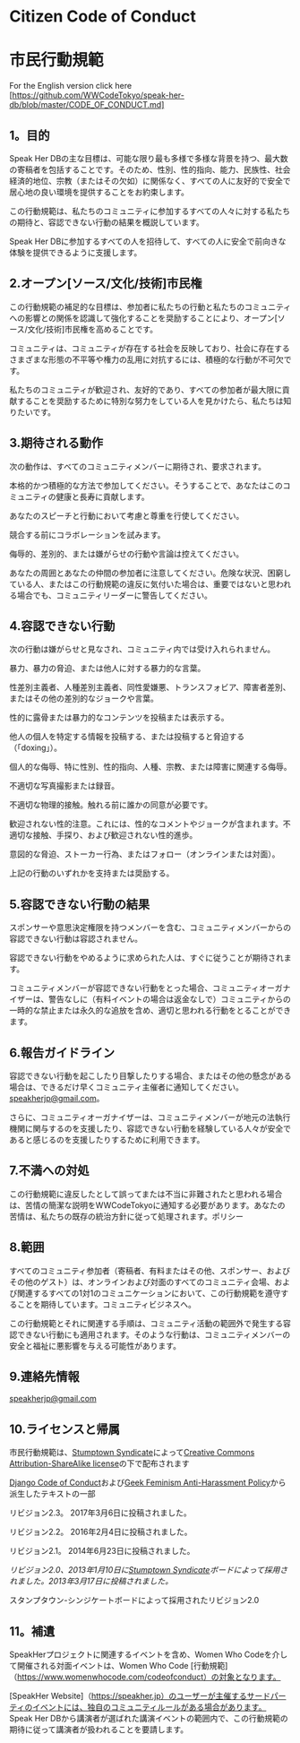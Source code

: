 # Citizen Code of Conduct        

# 市民行動規範

For the English version click here [https://github.com/WWCodeTokyo/speak-her-db/blob/master/CODE_OF_CONDUCT.md]

## 1。目的
Speak Her DBの主な目標は、可能な限り最も多様で多様な背景を持つ、最大数の寄稿者を包括することです。そのため、性別、性的指向、能力、民族性、社会経済的地位、宗教（またはその欠如）に関係なく、すべての人に友好的で安全で居心地の良い環境を提供することをお約束します。

この行動規範は、私たちのコミュニティに参加するすべての人々に対する私たちの期待と、容認できない行動の結果を概説しています。

Speak Her DBに参加するすべての人を招待して、すべての人に安全で前向きな体験を提供できるように支援します。

## 2.オープン[ソース/文化/技術]市民権
この行動規範の補足的な目標は、参加者に私たちの行動と私たちのコミュニティへの影響との関係を認識して強化することを奨励することにより、オープン[ソース/文化/技術]市民権を高めることです。

コミュニティは、コミュニティが存在する社会を反映しており、社会に存在するさまざまな形態の不平等や権力の乱用に対抗するには、積極的な行動が不可欠です。

私たちのコミュニティが歓迎され、友好的であり、すべての参加者が最大限に貢献することを奨励するために特別な努力をしている人を見かけたら、私たちは知りたいです。

## 3.期待される動作
次の動作は、すべてのコミュニティメンバーに期待され、要求されます。

本格的かつ積極的な方法で参加してください。そうすることで、あなたはこのコミュニティの健康と長寿に貢献します。

あなたのスピーチと行動において考慮と尊重を行使してください。

競合する前にコラボレーションを試みます。

侮辱的、差別的、または嫌がらせの行動や言論は控えてください。

あなたの周囲とあなたの仲間の参加者に注意してください。危険な状況、困窮している人、またはこの行動規範の違反に気付いた場合は、重要ではないと思われる場合でも、コミュニティリーダーに警告してください。
## 4.容認できない行動
次の行動は嫌がらせと見なされ、コミュニティ内では受け入れられません。

暴力、暴力の脅迫、または他人に対する暴力的な言葉。

性差別主義者、人種差別主義者、同性愛嫌悪、トランスフォビア、障害者差別、またはその他の差別的なジョークや言葉。

性的に露骨または暴力的なコンテンツを投稿または表示する。

他人の個人を特定する情報を投稿する、または投稿すると脅迫する（「doxing」）。

個人的な侮辱、特に性別、性的指向、人種、宗教、または障害に関連する侮辱。

不適切な写真撮影または録音。

不適切な物理的接触。触れる前に誰かの同意が必要です。

歓迎されない性的注意。これには、性的なコメントやジョークが含まれます。不適切な接触、手探り、および歓迎されない性的進歩。

意図的な脅迫、ストーカー行為、またはフォロー（オンラインまたは対面）。

上記の行動のいずれかを支持または奨励する。

## 5.容認できない行動の結果
スポンサーや意思決定権限を持つメンバーを含む、コミュニティメンバーからの容認できない行動は容認されません。

容認できない行動をやめるように求められた人は、すぐに従うことが期待されます。

コミュニティメンバーが容認できない行動をとった場合、コミュニティオーガナイザーは、警告なしに（有料イベントの場合は返金なしで）コミュニティからの一時的な禁止または永久的な追放を含め、適切と思われる行動をとることができます。

## 6.報告ガイドライン
容認できない行動を起こしたり目撃したりする場合、またはその他の懸念がある場合は、できるだけ早くコミュニティ主催者に通知してください。 speakherjp@gmail.com。

さらに、コミュニティオーガナイザーは、コミュニティメンバーが地元の法執行機関に関与するのを支援したり、容認できない行動を経験している人々が安全であると感じるのを支援したりするために利用できます。

## 7.不満への対処
この行動規範に違反したとして誤ってまたは不当に非難されたと思われる場合は、苦情の簡潔な説明をWWCodeTokyoに通知する必要があります。あなたの苦情は、私たちの既存の統治方針に従って処理されます。ポリシー

## 8.範囲
すべてのコミュニティ参加者（寄稿者、有料またはその他、スポンサー、およびその他のゲスト）は、オンラインおよび対面のすべてのコミュニティ会場、および関連するすべての1対1のコミュニケーションにおいて、この行動規範を遵守することを期待しています。コミュニティビジネスへ。

この行動規範とそれに関連する手順は、コミュニティ活動の範囲外で発生する容認できない行動にも適用されます。そのような行動は、コミュニティメンバーの安全と福祉に悪影響を与える可能性があります。

## 9.連絡先情報
speakherjp@gmail.com

## 10.ライセンスと帰属

市民行動規範は、[Stumptown Syndicate](http://stumptownsyndicate.org)によって[Creative Commons Attribution-ShareAlike license](http://creativecommons.org/licenses/by-sa/3.0/)の下で配布されます

[Django Code of Conduct](https://www.djangoproject.com/conduct/)および[Geek Feminism Anti-Harassment Policy](http://geekfeminism.wikia.com/wiki/Conference_anti-harassment/Policy)から派生したテキストの一部

リビジョン2.3。 2017年3月6日に投稿されました。

リビジョン2.2。 2016年2月4日に投稿されました。

リビジョン2.1。 2014年6月23日に投稿されました。

_リビジョン2.0、2013年1月10日に[Stumptown Syndicate](http://stumptownsyndicate.org)ボードによって採用されました。2013年3月17日に投稿されました。_

スタンプタウン-シンジケートボードによって採用されたリビジョン2.0

## 11。補遺

SpeakHerプロジェクトに関連するイベントを含め、Women Who Codeを介して開催される対面イベントは、Women Who Code [行動規範]（https://www.womenwhocode.com/codeofconduct）の対象となります。

[SpeakHer Website]（https://speakher.jp）のユーザーが主催するサードパーティのイベントには、独自のコミュニティルールがある場合があります。 Speak Her DBから講演者が選ばれた講演イベントの範囲内で、この行動規範の期待に従って講演者が扱われることを要請します。
